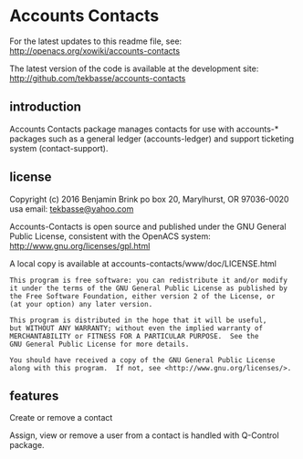 Accounts Contacts
================

For the latest updates to this readme file, see: http://openacs.org/xowiki/accounts-contacts

The latest version of the code is available at the development site:
 http://github.com/tekbasse/accounts-contacts

introduction
------------

Accounts Contacts package manages contacts for use with accounts-* packages such as a general ledger (accounts-ledger) and support ticketing system (contact-support).

license
-------
Copyright (c) 2016 Benjamin Brink
po box 20, Marylhurst, OR 97036-0020 usa
email: tekbasse@yahoo.com

Accounts-Contacts is open source and published under the GNU General Public License, 
consistent with the OpenACS system: http://www.gnu.org/licenses/gpl.html

A local copy is available at accounts-contacts/www/doc/LICENSE.html

    This program is free software: you can redistribute it and/or modify
    it under the terms of the GNU General Public License as published by
    the Free Software Foundation, either version 2 of the License, or
    (at your option) any later version.

    This program is distributed in the hope that it will be useful,
    but WITHOUT ANY WARRANTY; without even the implied warranty of
    MERCHANTABILITY or FITNESS FOR A PARTICULAR PURPOSE.  See the
    GNU General Public License for more details.

    You should have received a copy of the GNU General Public License
    along with this program.  If not, see <http://www.gnu.org/licenses/>.

features
--------

Create or remove a contact

Assign, view or remove a user from a contact is handled with Q-Control package.

